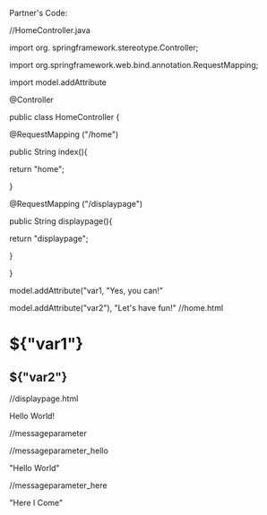 Partner's Code:

//HomeController.java

import org. springframework.stereotype.Controller;

import org.springframework.web.bind.annotation.RequestMapping;

import model.addAttribute

@Controller

public class HomeController {

@RequestMapping ("/home")

public String index(){

return "home";

}

@RequestMapping ("/displaypage")

public String displaypage(){

return "displaypage";

}

}

model.addAttribute("var1, "Yes, you can!"

model.addAttribute("var2"), "Let's have fun!" 
//home.html

<!DOCTYPE html>

<head lang="en" xmlns:th="thymeleaf.org">

<meta charset= "UTF-8">

<title>Title</title>

<html>

<body>

<h1>${"var1"}</h1>

<h2>${"var2"}</h2>

</body>

</html>



//displaypage.html

<!DOCTYPE html>

<head lang="en" xmlns:th="thymeleaf.org">

<meta charset = "UTF-8">

<title>Title</title>

<html>

<body>

<p>Hello World!</p>

<p th:text="#{static.message}"></p>

<p th:text="#{static.message}"></p>

</body>

</html> 


//messageparameter

//messageparameter_hello

"Hello World"

//messageparameter_here

"Here I Come" 
